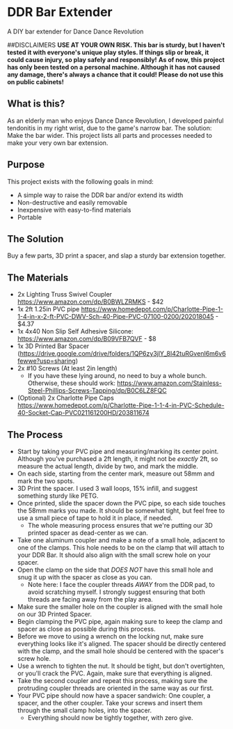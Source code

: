 # DDR Bar Extender
A DIY bar extender for Dance Dance Revolution

##DISCLAIMERS
**USE AT YOUR OWN RISK. This bar is sturdy, but I haven't tested it with everyone's unique play styles. If things slip or break, it could cause injury, so play safely and responsibly!**
**As of now, this project has only been tested on a personal machine. Although it has not caused any damage, there's always a chance that it could! Please do not use this on public cabinets!**

## What is this?
As an elderly man who enjoys Dance Dance Revolution, I developed painful tendonitis in my right wrist, due to the game's narrow bar. The solution: Make the bar wider. This project lists all parts and processes needed to make your very own bar extension.

## Purpose
This project exists with the following goals in mind:
- A simple way to raise the DDR bar and/or extend its width
- Non-destructive and easily removable
- Inexpensive with easy-to-find materials
- Portable

## The Solution
Buy a few parts, 3D print a spacer, and slap a sturdy bar extension together.

## The Materials
- 2x Lighting Truss Swivel Coupler https://www.amazon.com/dp/B0BWLZRMKS - $42
- 1x 2ft 1.25in PVC pipe https://www.homedepot.com/p/Charlotte-Pipe-1-1-4-in-x-2-ft-PVC-DWV-Sch-40-Pipe-PVC-07100-0200/202018045 - $4.37
- 1x 4x40 Non Slip Self Adhesive Silicone: https://www.amazon.com/dp/B09VFB7QVF - $8
- 1x 3D Printed Bar Spacer (https://drive.google.com/drive/folders/1QP6zy3jlY_8I42tuRGvenI6m6v6fewwe?usp=sharing)
- 2x #10 Screws (At least 2in length)
  - If you have these lying around, no need to buy a whole bunch. Otherwise, these should work: https://www.amazon.com/Stainless-Steel-Phillips-Screws-Tapping/dp/B0C6LZ8FQC
- (Optional) 2x Charlotte Pipe Caps https://www.homedepot.com/p/Charlotte-Pipe-1-1-4-in-PVC-Schedule-40-Socket-Cap-PVC021161200HD/203811674

## The Process
- Start by taking your PVC pipe and measuring/marking its center point. Although you've purchased a 2ft length, it might not be *exactly* 2ft, so measure the actual length, divide by two, and mark the middle.
- On each side, starting from the center mark, measure out 58mm and mark the two spots.
- 3D Print the spacer. I used 3 wall loops, 15% infill, and suggest something sturdy like PETG.
- Once printed, slide the spacer down the PVC pipe, so each side touches the 58mm marks you made. It should be somewhat tight, but feel free to use a small piece of tape to hold it in place, if needed.
  - The whole measuring process ensures that we're putting our 3D printed spacer as dead-center as we can.
- Take one aluminum coupler and make a note of a small hole, adjacent to one of the clamps. This hole needs to be on the clamp that will attach to your DDR Bar. It should also align with the small screw hole on your spacer.
- Open the clamp on the side that *DOES NOT* have this small hole and snug it up with the spacer as close as you can.
  - Note here: I face the coupler threads *AWAY* from the DDR pad, to avoid scratching myself. I strongly suggest ensuring that both threads are facing away from the play area.
- Make sure the smaller hole on the coupler is aligned with the small hole on our 3D Printed Spacer. 
- Begin clamping the PVC pipe, again making sure to keep the clamp and spacer as close as possible during this process.
- Before we move to using a wrench on the locking nut, make sure everything looks like it's aligned. The spacer should be directly centered with the clamp, and the small hole should be centered with the spacer's screw hole.
- Use a wrench to tighten the nut. It should be tight, but don't overtighten, or you'll crack the PVC. Again, make sure that everything is aligned.
- Take the second coupler and repeat this process, making sure the protruding coupler threads are oriented in the same way as our first.
- Your PVC pipe should now have a spacer sandwich: One coupler, a spacer, and the other coupler. Take your screws and insert them through the small clamp holes, into the spacer.
  - Everything should now be tightly together, with zero give.
